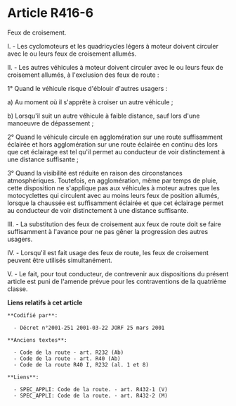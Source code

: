 # Article R416-6

Feux de croisement.

I. - Les cyclomoteurs et les quadricycles légers à moteur doivent circuler avec le ou leurs feux de croisement allumés.

II. - Les autres véhicules à moteur doivent circuler avec le ou leurs feux de croisement allumés, à l'exclusion des feux de
route :

1° Quand le véhicule risque d'éblouir d'autres usagers :

a) Au moment où il s'apprête à croiser un autre véhicule ;

b) Lorsqu'il suit un autre véhicule à faible distance, sauf lors d'une manoeuvre de dépassement ;

2° Quand le véhicule circule en agglomération sur une route suffisamment éclairée et hors agglomération sur une route
éclairée en continu dès lors que cet éclairage est tel qu'il permet au conducteur de voir distinctement à une distance
suffisante ;

3° Quand la visibilité est réduite en raison des circonstances atmosphériques. Toutefois, en agglomération, même par temps de
pluie, cette disposition ne s'applique pas aux véhicules à moteur autres que les motocyclettes qui circulent avec au moins
leurs feux de position allumés, lorsque la chaussée est suffisamment éclairée et que cet éclairage permet au conducteur de
voir distinctement à une distance suffisante.

III. - La substitution des feux de croisement aux feux de route doit se faire suffisamment à l'avance pour ne pas gêner la
progression des autres usagers.

IV. - Lorsqu'il est fait usage des feux de route, les feux de croisement peuvent être utilisés simultanément.

V. - Le fait, pour tout conducteur, de contrevenir aux dispositions du présent article est puni de l'amende prévue pour les
contraventions de la quatrième classe.

**Liens relatifs à cet article**

	**Codifié par**:

	  - Décret n°2001-251 2001-03-22 JORF 25 mars 2001

	**Anciens textes**:

	  - Code de la route - art. R232 (Ab)
	  - Code de la route - art. R40 (Ab)
	  - Code de la route R40 I, R232 (al. 1 et 8)

	**Liens**:

	  - SPEC_APPLI: Code de la route. - art. R432-1 (V)
	  - SPEC_APPLI: Code de la route. - art. R432-2 (M)
